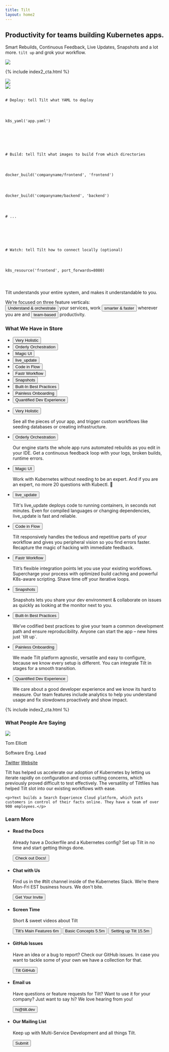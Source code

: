 ```yaml
---
title: Tilt
layout: home2
---
```


<section class="Home2-hero">
  <div class="Home2-heroText">
    <h2 class="Home2-heroText-title">
      Productivity for teams building Kubernetes apps.
    </h2>
    <p class="Home2-heroText-subtitle">
      Smart Rebuilds, Continuous Feedback, Live Updates, Snapshots and a lot more. <code class="Home2-heroText-subtitle-code">tilt up</code> and grok your workflow.
    </p>
  </div>
  <div class="Home2-heroIllustration">
    <img src="/assets/img/hero-illustration.png">
  </div>
</section>

{% include index2_cta.html %}

<section class="Home2-product">
  <div class="Home2-product-UI">
    <img src="/assets/img/product-tilt.png">
  </div>

  <div class="Home2-product-Tiltfile">
    <img src="/assets/img/product-tiltfile.png" class="Home2-product-Tiltfile-imgPlaceholder">
    <code class="Home2-product-Tiltfile-code">
      <p class="tiltfile-comment"># Deploy: tell Tilt what YAML to deploy</p>
      <p>k8s_yaml(<span class="tiltfile-arg">'app.yaml'</span>)</p>
      <p></p>
      <p class="tiltfile-comment"># Build: tell Tilt what images to build from which directories</p>
      <p>docker_build(<span class="tiltfile-arg">'companyname/frontend'</span>, <span class="tiltfile-arg">'frontend'</span>)</p>
      <p>docker_build(<span class="tiltfile-arg">'companyname/backend'</span>, <span class="tiltfile-arg">'backend'</span>)</p>
      <p class="tiltfile-comment"># ...</p>
      <p></p>
      <p class="tiltfile-comment"># Watch: tell Tilt how to connect locally (optional)</p>
      <p>k8s_resource(<span class="tiltfile-arg">'frontend'</span>, port_forwards=<span class="tiltfile-arg-value">8080</span>)</p>
    </code>
  </div>
  <p class="Home2-product-caption">Tilt understands your entire system, and makes it understandable to you.</p>
</section>

<section class="Home2-featuresIntro">
  <p class="Home2-featuresIntro-text">
    We’re focused on three feature verticals:<br/><button class="Home2-featuresIntro-text-button Home2-featuresIntro-text-button--pillar1">Understand & orchestrate</button> your services, work <button class="Home2-featuresIntro-text-button Home2-featuresIntro-text-button--pillar2">smarter & faster</button> wherever you are and <button class="Home2-featuresIntro-text-button Home2-featuresIntro-text-button--pillar3">team-based</button> productivity.
  </p>
</section>

<h3 class="Home2-sectionHeading">What We Have in Store</h3>
<section class="Home2-features">
  <ul class="Home2-features-navList">
    <li><button class="Home2-features-navItem-button Home2-features-navItem-button--pillar1">Very Holistic</button></li>
    <li><button class="Home2-features-navItem-button Home2-features-navItem-button--pillar1">Orderly Orchestration</button></li>
    <li><button class="Home2-features-navItem-button Home2-features-navItem-button--pillar1">Magic UI</button></li>
    <li><button class="Home2-features-navItem-button Home2-features-navItem-button--pillar2">live_update</button></li>
    <li><button class="Home2-features-navItem-button Home2-features-navItem-button--pillar2">Code in Flow</button></li>
    <li><button class="Home2-features-navItem-button Home2-features-navItem-button--pillar2">Fastr Workflow</button></li>
    <li><button class="Home2-features-navItem-button Home2-features-navItem-button--pillar3">Snapshots</button></li>
    <li><button class="Home2-features-navItem-button Home2-features-navItem-button--pillar3">Built-In Best Practices</button></li>
    <li><button class="Home2-features-navItem-button Home2-features-navItem-button--pillar3">Painless Onboarding</button></li>
    <li><button class="Home2-features-navItem-button Home2-features-navItem-button--pillar3">Quantified Dev Experience</button></li>
  </ul>
  <ul class="Home2-features-contentList">
    <li>
      <button class="Home2-features-contentItem-title Home2-features-contentItem-title--pillar1" href="#">Very Holistic</button>
      <p>See all the pieces of your app, and trigger custom workflows like seeding databases or creating infrastructure.</p>
    </li>
    <li>
      <button class="Home2-features-contentItem-title Home2-features-contentItem-title--pillar1" href="#">Orderly Orchestration</button>
      <p>Our engine starts the whole app runs automated rebuilds as you edit in your IDE. Get a continuous feedback loop with your logs, broken builds, runtime errors.</p>
    </li>
    <li>
      <button class="Home2-features-contentItem-title Home2-features-contentItem-title--pillar1" href="#">Magic UI</button>
      <p>Work with Kubernetes without needing to be an expert. And if you are an expert, no more 20 questions with Kubectl. 🙌</p>
    </li>
    <li>
      <button class="Home2-features-contentItem-title Home2-features-contentItem-title--pillar2" href="#">live_update</button>
      <p>Tilt's live_update deploys code to running containers, in seconds not minutes. Even for compiled languages or changing dependencies, live_update is fast and reliable.</p>
    </li>
    <li>
      <button class="Home2-features-contentItem-title Home2-features-contentItem-title--pillar2" href="#">Code in Flow</button>
      <p>Tilt responsively handles the tedious and repetitive parts of your workflow and gives you peripheral vision so you find errors faster. Recapture the magic of hacking with immediate feedback.</p>
    </li>
    <li>
      <button class="Home2-features-contentItem-title Home2-features-contentItem-title--pillar2" href="#">Fastr Workflow</button>
      <p>Tilt’s flexible integration points let you use your existing workflows. Supercharge your process with optimized build caching and powerful K8s-aware scripting. Shave time off your iterative loops.</p>
    </li>
    <li>
      <button class="Home2-features-contentItem-title Home2-features-contentItem-title--pillar3" href="#">Snapshots</button>
      <p>Snapshots lets you share your dev environment & collaborate on issues as quickly as looking at the monitor next to you.</p>
    </li>
    <li>
      <button class="Home2-features-contentItem-title Home2-features-contentItem-title--pillar3" href="#">Built-In Best Practices</button>
      <p>We’ve codified best practices to give your team a common development path and ensure reproducibility. Anyone can start the app – new hires just `tilt up`.</p>
    </li>
    <li>
      <button class="Home2-features-contentItem-title Home2-features-contentItem-title--pillar3" href="#">Painless Onboarding</button>
      <p>We made Tilt platform agnostic, versatile and easy to configure, because we know every setup is different. You can integrate Tilt in stages for a smooth transition.</p>
    </li>
    <li>
      <button class="Home2-features-contentItem-title Home2-features-contentItem-title--pillar3" href="#">Quantified Dev Experience</button>
      <p>We care about a good developer experience and we know its hard to measure. Our team features include analytics to help you understand usage and fix slowdowns proactively and show impact.</p>
    </li>
  </ul>
</section>

{% include index2_cta.html %}

<h3 class="Home2-sectionHeading">What People Are Saying</h3>

<section class="Home2-testimonials">
  <div class="Home2-testimonials-profile">
    <img src="/assets/img/testimonial-profile-yext.jpg">
    <p>Tom Elliott</p>
    <p>Software Eng. Lead</p>
    <a href="#">Twitter</a>
    <a href="#">Website</a>
  </div>

  <div class="Home2-testimonials-quote">
    <p>Tilt has helped us accelerate our adoption of Kubernetes by letting us iterate rapidly on configuration and cross cutting concerns, which previously proved difficult to test effectively. The versatility of Tiltfiles has helped Tilt slot into our existing workflows with ease.</p>

    <p>Yext builds a Search Experience Cloud platform, which puts customers in control of their facts online. They have a team of over 900 employees.</p>
  </div>
</section>

<h3 class="Home2-sectionHeading">Learn More</h3>
<section class="Home2-resources">
  <ul class="Home2-resources-list">
    <li class="Home2-resources-listItem">
      <h4>Read the Docs</h4>
      <p>Already have a Dockerfile and a Kubernetes config? Set up Tilt in no time and start getting things done. </p>
      <button>Check out Docs! </button>
    </li>
    <li class="Home2-resources-listItem">
      <h4>Chat with Us</h4>
      <p>Find us in the #tilt channel inside of the Kubernetes Slack. We’re there Mon-Fri EST business hours. We don't bite.</p>
      <button>Get Your Invite</button>
    </li>
    <li class="Home2-resources-listItem">
      <h4>Screen Time</h4>
      <p>Short & sweet videos about Tilt</p>
      <button>Tilt’s Main Features <span>6m</span></button>
      <button>Basic Concepts <span>5.5m</span></button>
      <button>Setting up Tilt <span>15.5m</span></button> 
    </li>
    <li class="Home2-resources-listItem">
      <h4>GitHub Issues</h4>
      <p>Have an idea or a bug to report? Check our GitHub issues. In case you want to tackle some of your own we have a collection for that.</p>
      <button>Tilt GitHub</button>
    </li>
    <li class="Home2-resources-listItem">
      <h4>Email us</h4>
      <p>Have questions or feature requests for Tilt? Want to use it for your company? Just want to say hi? We love hearing from you!</p>
      <button>hi@tilt.dev</button>
    </li>
    <li class="Home2-resources-listItem">
      <h4>Our Mailing List</h4>
      <p>Keep up with Multi-Service Development and all things Tilt.</p>
      <button>Submit</button>
    </li>
  </ul>
</section>